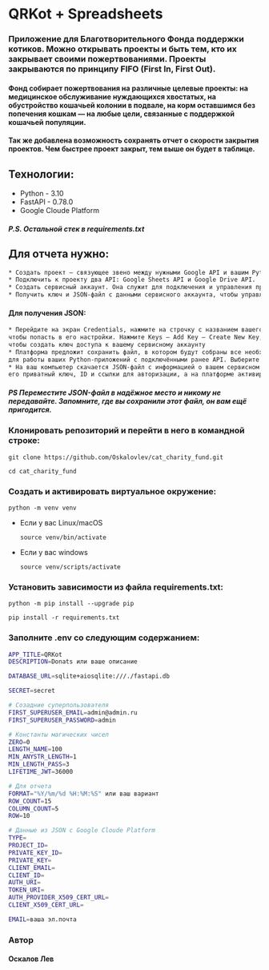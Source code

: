 # QRKot + Spreadsheets

### Приложение для Благотворительного Фонда поддержки котиков. Можно открывать проекты и быть тем, кто их закрывает своими пожертвованиями. Проекты закрываются по принципу FIFO (First In, First Out).
#### Фонд собирает пожертвования на различные целевые проекты: на медицинское обслуживание нуждающихся хвостатых, на обустройство кошачьей колонии в подвале, на корм оставшимся без попечения кошкам — на любые цели, связанные с поддержкой кошачьей популяции.
#### Так же добавлена возможность сохранять отчет о скорости закрытия проектов. Чем быстрее проект закрыт, тем выше он будет в таблице.

## Технологии:

* Python - 3.10
* FastAPI - 0.78.0
* Google Cloude Platform

##### P.S. Остальной стек в requirements.txt

## Для отчета нужно:
```sh
* Создать проект — связующее звено между нужными Google API и вашим Python-приложением.
* Подключить к проекту два API: Google Sheets API и Google Drive API.
* Создать сервисный аккаунт. Она служит для подключения и управления продуктами и сервисами Google Cloud Platform из ваших приложений.
* Получить ключ и JSON-файл с данными сервисного аккаунта, чтобы управлять подключенными API из вашего Python-приложения.
```

#### Для получения JSON:
```sh
* Перейдите на экран Credentials, нажмите на строчку с названием вашего сервисного аккаунта,
чтобы попасть в его настройки. Нажмите Keys – Add Key – Create New Key,
чтобы создать ключ доступа к вашему сервисному аккаунту
* Платформа предложит сохранить файл, в котором будут собраны все необходимые данные
для работы ваших Python-приложений с подключёнными ранее API. Выберите формат JSON и нажмите Create
* На ваш компьютер скачается JSON-файл с информацией о вашем сервисном аккаунте,
его приватный ключ, ID и ссылки для авторизации, а на платформе активируется бессрочный ключ
```
##### PS Переместите JSON-файл в надёжное место и никому не передавайте. Запомните, где вы сохранили этот файл, он вам ещё пригодится.


### Клонировать репозиторий и перейти в него в командной строке:

```
git clone https://github.com/Oskalovlev/cat_charity_fund.git
```

```
cd cat_charity_fund
```

### Cоздать и активировать виртуальное окружение:

```
python -m venv venv
```

* Если у вас Linux/macOS

    ```
    source venv/bin/activate
    ```

* Если у вас windows

    ```
    source venv/scripts/activate
    ```

### Установить зависимости из файла requirements.txt:

```
python -m pip install --upgrade pip
```

```
pip install -r requirements.txt
```

### Заполните .env со следующим содержанием:
```sh
APP_TITLE=QRKot
DESCRIPTION=Donats или ваше описание

DATABASE_URL=sqlite+aiosqlite:///./fastapi.db

SECRET=secret

# Созадние суперпользователя
FIRST_SUPERUSER_EMAIL=admin@admin.ru
FIRST_SUPERUSER_PASSWORD=admin

# Константы магических чисел
ZERO=0
LENGTH_NAME=100
MIN_ANYSTR_LENGTH=1
MIN_LENGTH_PASS=3
LIFETIME_JWT=36000

# Для отчета
FORMAT="%Y/%m/%d %H:%M:%S" или ваш вариант
ROW_COUNT=15
COLUMN_COUNT=5
ROW=10

# Данные из JSON c Google Cloude Platform
TYPE=
PROJECT_ID=
PRIVATE_KEY_ID=
PRIVATE_KEY=
CLIENT_EMAIL=
CLIENT_ID=
AUTH_URI=
TOKEN_URI=
AUTH_PROVIDER_X509_CERT_URL=
CLIENT_X509_CERT_URL=

EMAIL=ваша эл.почта
```

### Автор 
#### Оскалов Лев
